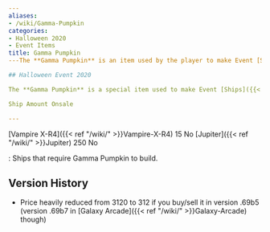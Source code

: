 ```yaml
---
aliases:
- /wiki/Gamma-Pumpkin
categories:
- Halloween 2020
- Event Items
title: Gamma Pumpkin
---The **Gamma Pumpkin** is an item used by the player to make Event [Ships]({{< ref "/wiki/" >}}Ships) during the Halloween Event 2020 in Galaxy During first part. The Gamma Pumpkins can cost as much as 4000 credits each, so they're incredibly valuable.

## Halloween Event 2020 

The **Gamma Pumpkin** is a special item used to make Event [Ships]({{< ref "/wiki/" >}}Ships) like the [Vampire X-R4]({{< ref "/wiki/" >}}Vampire-X-R4). Is obtainable through destroying the [Alien Serv]({{< ref "/wiki/" >}}Alien-Serv), [Alien Scourge]({{< ref "/wiki/" >}}Alien-Scourge), and [Necromancer]({{< ref "/wiki/" >}}Necromancer).

Ship Amount Onsale

---
```


[Vampire X-R4]({{< ref "/wiki/" >}}Vampire-X-R4) 15 No [Jupiter]({{< ref "/wiki/" >}}Jupiter) 250 No

: Ships that require Gamma Pumpkin to build.

## Version History 

- Price heavily reduced from 3120 to 312 if you buy/sell it in version .69b5 (version .69b7 in [Galaxy Arcade]({{< ref "/wiki/" >}}Galaxy-Arcade) though)